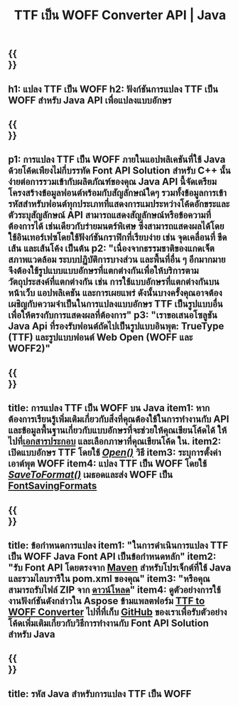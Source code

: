 ﻿---
translation: true
template: /_templates/conversion-child-java.md
title: TTF เป็น WOFF Converter API | Java
description: แปลง TTF เป็น WOFF โดยใช้ Java API บน Windows และ Linux รวมฟังก์ชันการแปลงฟอนต์ TTF ดั้งเดิมนี้เป็น WOFF เข้ากับโซลูชันของคุณเอง
keywords: ttf ถึง woff java api, ttf2woff โซลูชันจาวา ttf ถึง woff java
url: /java/conversion/ttf-to-woff/
family: font
platformtag: java
feature: conversion
otherformats: WOFF2
---


{{<section banner>}}
---
h1: แปลง TTF เป็น WOFF
h2: ฟังก์ชันการแปลง TTF เป็น WOFF สำหรับ Java API เพื่อแปลงแบบอักษร
---

{{<section overview>}}
---
p1: การแปลง TTF เป็น WOFF ภายในแอปพลิเคชันที่ใช้ Java ด้วยโค้ดเพียงไม่กี่บรรทัด Font API Solution สำหรับ С++ นั้นง่ายต่อการรวมเข้ากับผลิตภัณฑ์ของคุณ Java API นี้จัดเตรียมโครงสร้างข้อมูลฟอนต์พร้อมกับสัญลักษณ์ใดๆ รวมทั้งข้อมูลการเข้ารหัสสำหรับฟอนต์ทุกประเภทที่แสดงการแมประหว่างโค้ดอักขระและตัวระบุสัญลักษณ์ API สามารถแสดงสัญลักษณ์หรือข้อความที่ต้องการได้ เช่นเดียวกับร่ายมนตร์พิเศษ ซึ่งสามารถแสดงผลได้โดยใช้อินเทอร์เฟซโดยใช้ฟังก์ชันกราฟิกที่เรียบง่าย เช่น จุดเคลื่อนที่ ขีดเส้น และเส้นโค้ง เป็นต้น
p2: "เนื่องจากธรรมชาติของแกดเจ็ต สภาพแวดล้อม ระบบปฏิบัติการบางส่วน และพื้นที่อื่น ๆ อีกมากมายจึงต้องใช้รูปแบบแบบอักษรที่แตกต่างกันเพื่อให้บริการตามวัตถุประสงค์ที่แตกต่างกัน เช่น การใช้แบบอักษรที่แตกต่างกันบนหน้าเว็บ แอปพลิเคชัน และการเผยแพร่ ดังนั้นบางครั้งคุณอาจต้องเผชิญกับความจำเป็นในการแปลงแบบอักษร TTF เป็นรูปแบบอื่นเพื่อให้ตรงกับการแสดงผลที่ต้องการ"
p3: "เราขอเสนอโซลูชัน Java Api ที่รองรับฟอนต์ถัดไปเป็นรูปแบบอินพุต: TrueType (TTF) และรูปแบบฟอนต์ Web Open (WOFF และ WOFF2)"
---

{{<section feature1>}}
---
title: การแปลง TTF เป็น WOFF บน Java
item1: หากต้องการเรียนรู้เพิ่มเติมเกี่ยวกับสิ่งที่คุณต้องใช้ในการทำงานกับ API และข้อมูลพื้นฐานเกี่ยวกับแบบอักษรที่จะช่วยให้คุณเขียนโค้ดได้ ให้ไปที่[เอกสารประกอบ](https://docs.aspose.com/font/) และเลือกภาษาที่คุณเขียนโค้ด ใน.
item2: เปิดแบบอักษร TTF โดยใช้ [*Open()*](https://reference.aspose.com/font/java/com.aspose.font/Font#open-com.aspose.font.FontDefinition-) วิธี
item3: ระบุการตั้งค่าเอาต์พุต WOFF
item4: แปลง TTF เป็น WOFF โดยใช้ [*SaveToFormat()*](https://reference.aspose.com/font/java/com.aspose.font/Font#saveToFormat-java.io.OutputStream-com.aspose.font.FontSavingFormats-)   เมธอดและส่ง WOFF เป็น [FontSavingFormats](https://reference.aspose.com/font/java/com.aspose.font/FontSavingFormats)
---

{{<section feature2>}}
---
title: ข้อกำหนดการแปลง
item1: "ในการดำเนินการแปลง TTF เป็น WOFF Java Font API เป็นข้อกำหนดหลัก"
item2: "รับ Font API โดยตรงจาก [Maven](https://repository.aspose.com/webapp/#/artifacts/browse/tree/General/repo/com/aspose/aspose-font) สำหรับโปรเจ็กต์ที่ใช้ Java และรวมไลบรารีใน pom.xml ของคุณ"
item3: "หรือคุณสามารถรับไฟล์ ZIP จาก [ดาวน์โหลด](https://downloads.aspose.com/font/java)"
item4: ดูตัวอย่างการใช้งานฟังก์ชันดังกล่าวใน Aspose ข้ามแพลตฟอร์ม [TTF to WOFF Converter](https://products.aspose.app/font/conversion/ttf-to-woff) ไปที่ที่เก็บ [GitHub](https://github.com/aspose-font/Aspose.Font-Documentation/tree/master/java-examples) ของเราเพื่อรับตัวอย่างโค้ดเพิ่มเติมเกี่ยวกับวิธีการทำงานกับ Font API Solution สำหรับ Java
---

{{<section codeexample>}}
---
title: รหัส Java สำหรับการแปลง TTF เป็น WOFF
---
